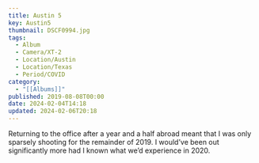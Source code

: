 ```yaml
---
title: Austin 5
key: Austin5
thumbnail: DSCF0994.jpg
tags:
  - Album
  - Camera/XT-2
  - Location/Austin
  - Location/Texas
  - Period/COVID
category:
  - "[[Albums]]"
published: 2019-08-08T00:00
date: 2024-02-04T14:18
updated: 2024-02-06T20:18
---
```

Returning to the office after a year and a half abroad meant that I was only sparsely shooting for the remainder of 2019. I would’ve been out significantly more had I known what we’d experience in 2020.
